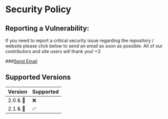 # Security Policy

## Reporting a Vulnerability:

If you need to report a critical security issue regarding the repository / website please click below to send an email as soon as possible. All of our contributors and site users will thank you! <3

###[Send Email](mailto:halting.credo.00@icloud.com)


## Supported Versions

| Version | Supported          |
| ------- | ------------------ |
| 2.0 & 🔽 | :x:               |
| 2.1 & 🔼   | :white_check_mark: |


